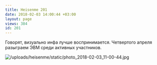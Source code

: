 ```yaml
---
title: Heisenme 201
date: 2018-02-03 14:00:44 +03:00
layout: page
views: 384
id: 201
---
```


Говорят, визуально инфа лучше воспринимается. Четвертого апреля разыграем ЭВМ среди активных участников.



![/uploads/heisenme/static/photo_2018-02-03_11-00-44.jpg](/uploads/heisenme/static/photo_2018-02-03_11-00-44.jpg)
